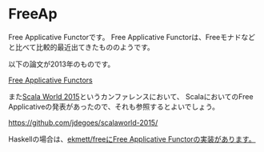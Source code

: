 # FreeAp

Free Applicative Functorです。
Free Applicative Functorは、Freeモナドなどと比べて比較的最近出てきたもののようです。

以下の論文が2013年のものです。

[Free Applicative Functors](http://www.paolocapriotti.com/assets/applicative.pdf)

また[Scala World 2015](https://scala.world/)というカンファレンスにおいて、
ScalaにおいてのFree Applicativeの発表があったので、それも参照するとよいでしょう。

https://github.com/jdegoes/scalaworld-2015/

Haskellの場合は、[ekmett/freeにFree Applicative Functorの実装があります。](https://github.com/ekmett/free/blob/v4.12.4/src/Control/Applicative/Free.hs)
